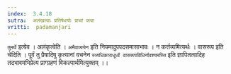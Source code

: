 ```yaml
---
index:  3.4.18
sutra:  अलंखल्वाः प्रतिषेधयोः प्राचां क्त्वा
vritti:  padamanjari
---
```


`तुमर्थे` इत्येव । अलंकृत्वेति । `अमैवाव्ययेन` इति नियमादुपपदसमासाभावः । न कर्त्तव्यमित्यर्थः ।
वासरूप इति चेदिति । पूर्वं तु प्रैषादिषु कृत्यानां वचनेन `स्त्र्यधिकाराधूर्ध्वं वासरूपविधिर्नावश्यमस्ति` इति ज्ञापितत्वादिह तदभावमभिप्रेत्य प्राग्ग्रहणं विकल्पार्थमित्युक्तम् ।।
